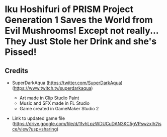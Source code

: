 # Iku Hoshifuri of PRISM Project Generation 1 Saves the World from Evil Mushrooms! Except not really... They Just Stole her Drink and she's Pissed!

## Credits
- SuperDarkAqua (https://twitter.com/SuperDarkAqua) (https://www.twitch.tv/superdarkaqua)

  - Art made in Clip Studio Paint
  - Music and SFX made in FL Studio
  - Game created in GameMaker Studio 2

- Link to updated game file (https://drive.google.com/file/d/1fvhLpzWDUCuDAN3KC5gVPswzxIh2jsce/view?usp=sharing)
